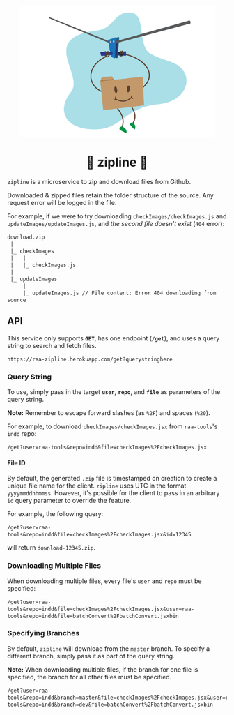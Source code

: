 <div align="center">
    <img src="./docs/zippie-01.png" alt="zippie illustration" height="300">
    <h1>🚠️ zipline 🚠️</h1>
</div>

`zipline` is a microservice to zip and download files from Github.

Downloaded & zipped files retain the folder structure of the source. Any request error will be logged in the file.

For example, if we were to try downloading `checkImages/checkImages.js` and `updateImages/updateImages.js`, and *the second file doesn't exist* (`404` error):
```
download.zip
 |
 |_ checkImages
 |   |
 |   |_ checkImages.js
 |
 |_ updateImages
     |
     |_ updateImages.js // File content: Error 404 downloading from source
```

## API
This service only supports **`GET`**, has one endpoint (**`/get`**), and uses a query string to search and fetch files.
```
https://raa-zipline.herokuapp.com/get?querystringhere
```

### Query String
To use, simply pass in the target **`user`**, **`repo`**, and **`file`** as parameters of the query string.

**Note:** Remember to escape forward slashes (as `%2F`) and spaces (`%20`).

For example, to download `checkImages/checkImages.jsx` from `raa-tools`'s `indd` repo:
```
/get?user=raa-tools&repo=indd&file=checkImages%2FcheckImages.jsx
```

#### File ID
By default, the generated `.zip` file is timestamped on creation to create a unique file name for the client. `zipline` uses UTC in the format `yyyymmddhhmmss`. However, it's possible for the client to pass in an arbitrary `id` query parameter to override the feature.

For example, the following query:
```
/get?user=raa-tools&repo=indd&file=checkImages%2FcheckImages.jsx&id=12345
```
will return `download-12345.zip`.

### Downloading Multiple Files
When downloading multiple files, every file's `user` and `repo` must be specified:
```
/get?user=raa-tools&repo=indd&file=checkImages%2FcheckImages.jsx&user=raa-tools&repo=indd&file=batchConvert%2FbatchConvert.jsxbin
```

### Specifying Branches
By default, `zipline` will download from the `master` branch. To specify a different branch, simply pass it as part of the query string.

**Note:** When downloading multiple files, if the branch for one file is specified, the branch for all other files must be specified.

```
/get?user=raa-tools&repo=indd&branch=master&file=checkImages%2FcheckImages.jsx&user=raa-tools&repo=indd&branch=dev&file=batchConvert%2FbatchConvert.jsxbin
```

